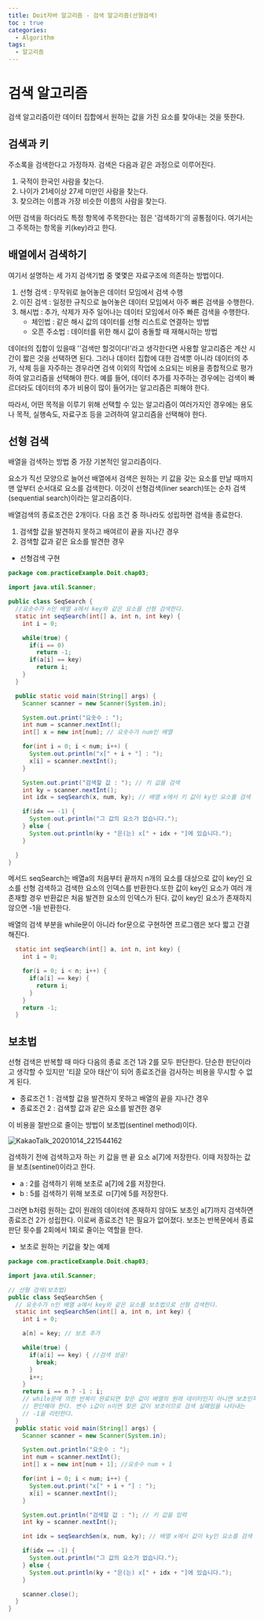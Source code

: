 ```yaml
---
title: Doit자바 알고리즘 - 검색 알고리즘(선형검색)
toc : true
categories:
  - Algorithm
tags:
  - 알고리즘
---
```


# 검색 알고리즘

검색 알고리즘이란 데이터 집합에서 원하는 값을 가진 요소를 찾아내는 것을 뜻한다.



## 검색과 키

주소록을 검색한다고 가정하자. 검색은 다음과 같은 과정으로 이루어진다.

1. 국적이 한국인 사람을 찾는다.
2. 나이가 21세이상 27세 미만인 사람을 찾는다.
3. 찾으려는 이름과 가장 비슷한 이름의 사람을 찾는다.



어떤 검색을 하더라도 특정 항목에 주목한다는 점은 '검색하기'의 공통점이다. 여기서는 그 주목하는 항목을 키(key)라고 한다.



## 배열에서 검색하기

여기서 설명하는 세 가지 검색기법 중 몇몇은 자료구조에 의존하는 방법이다.

1. 선형 검색 : 무작위로 늘어놓은 데이터 모임에서 검색 수행
2. 이진 검색 : 일정한 규칙으로 늘어놓은 데이터 모임에서 아주 빠른 검색을 수행한다.
3. 해시법 : 추가, 삭제가 자주 일어나는 데이터 모임에서 아주 빠른 검색을 수행한다.
   - 체인법 : 같은 해시 값의 데이터를 선형 리스트로 연결하는 방법
   - 오픈 주소법 : 데이터를 위한 해시 값이 충돌할 때 재해시하는 방법



데이터의 집합이 있을때 ''검색만 할것이다!'라고 생각한다면 사용할 알고리즘은 계산 시간이 짧은 것을 선택하면 된다. 그러나 데이터 집합에 대한 검색뿐 아니라 데이터의 추가, 삭제 등을 자주하는 경우라면 검색 이외의 작업에 소요되는 비용을 종합적으로 평가하여 알고리즘을 선택해야 한다. 예를 들어, 데이터 추가를 자주하는 경우에는 검색이 빠르더라도 데이터의 추가 비용이 많이 들어가는 알고리즘은 피해야 한다.

따라서, 어떤 목적을 이루기 위해 선택할 수 있는 알고리즘이 여러가지인 경우에는 용도나 목적, 실행속도, 자료구조 등을 고려하여 알고리즘을 선택해야 한다.



## 선형 검색

배열을 검색하는 방법 중 가장 기본적인 알고리즘이다. 

요소가 직선 모양으로 늘어선 배열에서 검색은 원하는 키 값을 갖는 요소를 만날 때까지 맨 앞부터 순서대로 요소를 검색한다. 이것이 선형검색(liner search)또는 순차 검색(sequential search)이라는 알고리즘이다.



배열검색의 종료조건은 2개이다. 다음 조건 중 하나라도 성립하면 검색을 종료한다.

1. 검색할 값을 발견하지 못하고 배여르이 끝을 지나간 경우
2. 검색할 값과 같은 요소를 발견한 경우



* 선형검색 구현

```java
package com.practiceExample.Doit.chap03;

import java.util.Scanner;

public class SeqSearch {
  //요솟수가 n인 배열 a에서 key와 같은 요소를 선형 검색한다.
  static int seqSearch(int[] a, int n, int key) {
    int i = 0;

    while(true) {
      if(i == 0)
        return -1;
      if(a[i] == key)
        return i;
    }
  }

  public static void main(String[] args) {
    Scanner scanner = new Scanner(System.in);

    System.out.print("요솟수 : ");
    int num = scanner.nextInt();
    int[] x = new int[num]; // 요솟수가 num인 배열

    for(int i = 0; i < num; i++) {
      System.out.println("x[" + i + "] : ");
      x[i] = scanner.nextInt();
    }

    System.out.print("검색할 값 : "); // 키 값을 검색
    int ky = scanner.nextInt();
    int idx = seqSearch(x, num, ky); // 배열 x에서 키 값이 ky인 요소를 검색

    if(idx == -1) {
      System.out.println("그 값의 요소가 없습니다.");
    } else {
      System.out.println(ky + "은(는) x[" + idx + "]에 있습니다.");
    }

  }
}

```

메서드 seqSearch는 배열a의 처음부터 끝까지 n개의 요소를 대상으로 값이 key인 요소를 선형 검색하고 검색한 요소의 인덱스를 반환한다.또한 값이 key인 요소가 여러 개 존재할 경우 반환값은 처음 발견한 요소의 인덱스가 된다. 값이 key인 요소가 존재하지 않으면 -1을 반환한다.



배열의 검색 부분을 while문이 아니라 for문으로 구현하면 프로그램은 보다 짧고 간결해진다.

```java
  static int seqSearch(int[] a, int n, int key) {
    int i = 0;

    for(i = 0; i < n; i++) {
      if(a[i] == key) {
        return i;
      }
    }
    return -1;
  }
```



## 보초법

선형 검색은 반복할 때 마다 다음의 종료 조건 1과 2를 모두 판단한다. 단순한 판단이라고 생각할 수 있지만 '티끌 모아 태산'이 되어 종료조건을 검사하는 비용을 무시할 수 없게 된다.

- 종료조건 1 : 검색할 값을 발견하지 못하고 배열의 끝을 지나간 경우
- 종료조건 2 : 검색할 값과 같은 요소를 발견한 경우

이 비용을 절반으로 줄이는 방법이 보초법(sentinel method)이다.

![KakaoTalk_20201014_221544162](https://user-images.githubusercontent.com/68311188/95994161-e8345c80-0e6a-11eb-9871-e0339e0e3ded.jpg)

검색하기 전에 검색하고자 하는 키 값을 맨 끝 요소 a[7]에 저장한다. 이때 저장하는 값을 보초(sentinel)이라고 한다.

- a : 2를 검색하기 위해 보초로 a[7]에 2를 저장한다.
- b : 5를 검색하기 위해 보초로 ㅁ[7]에 5를 저장한다.

그러면 b처럼 원하는 값이 원래의 데이터에 존재하지 않아도 보초인 a[7]까지 검색하면 종료조건 2가 성립한다. 이로써 종료조건 1은 필요가 없어졌다. 보초는 반복문에서 종료 판단 횟수를 2회에서 1회로 줄이는 역할을 한다.

- 보초로 원하는 키값을 찾는 예제

```java
package com.practiceExample.Doit.chap03;

import java.util.Scanner;

// 선형 검색(보초법)
public class SeqSearchSen {
  // 요솟수가 n인 배열 a에서 key와 같은 요소를 보초법으로 선형 검색한다.
  static int seqSearchSen(int[] a, int n, int key) {
    int i = 0;

    a[n] = key; // 보초 추가

    while(true) {
      if(a[i] == key) { //검색 성공!
        break;
      }
      i++;
    }
    return i == n ? -1 : i;
    // while문에 의한 반복이 완료되면 찾은 값이 배열의 원래 데이터인지 아니면 보초인지
    // 판단해야 한다. 변수 i값이 n이면 찾은 값이 보초이므로 검색 실패임을 나타내는
    // -1을 리턴한다.
  }
  public static void main(String[] args) {
    Scanner scanner = new Scanner(System.in);

    System.out.println("요솟수 : ");
    int num = scanner.nextInt();
    int[] x = new int[num + 1]; //요솟수 num + 1

    for(int i = 0; i < num; i++) {
      System.out.print("x[" + i + "] : ");
      x[i] = scanner.nextInt();
    }

    System.out.println("검색할 값 : "); // 키 값을 입력
    int ky = scanner.nextInt();

    int idx = seqSearchSen(x, num, ky); // 배열 x에서 값이 ky인 요소를 검색

    if(idx == -1) {
      System.out.println("그 값의 요소가 없습니다.");
    } else {
      System.out.println(ky + "은(는) x[" + idx + "]에 있습니다.");
    }

    scanner.close();
  }
}

```



